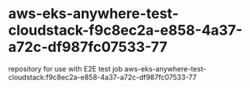 # aws-eks-anywhere-test-cloudstack-f9c8ec2a-e858-4a37-a72c-df987fc07533-77
repository for use with E2E test job aws-eks-anywhere-test-cloudstack:f9c8ec2a-e858-4a37-a72c-df987fc07533-77
